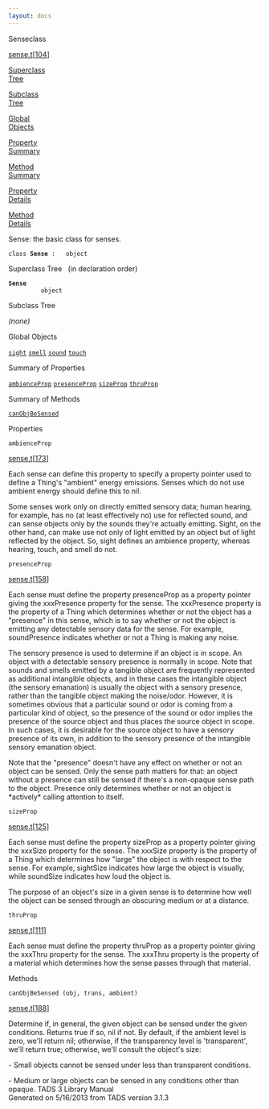 ```yaml
---
layout: docs
---
```

<span class="title">Sense</span><span class="type">class</span>

[sense.t](../file/sense.t.html)\[[104](../source/sense.t.html#104)\]

[Superclass  
Tree](#_SuperClassTree_)

[Subclass  
Tree](#_SubClassTree_)

[Global  
Objects](#_ObjectSummary_)

[Property  
Summary](#_PropSummary_)

[Method  
Summary](#_MethodSummary_)

[Property  
Details](#_Properties_)

[Method  
Details](#_Methods_)



Sense: the basic class for senses.

`class `**`Sense`**` :   object`



<span id="_SuperClassTree_"></span>



<span class="hdln">Superclass Tree</span>   (in declaration order)



**`Sense`**  
`         object`  
<span id="_SubClassTree_"></span>



<span class="hdln">Subclass Tree</span>  



*(none)* <span id="_ObjectSummary_"></span>



<span class="hdln">Global Objects</span>  



[`sight`](../object/sight.html) [`smell`](../object/smell.html) [`sound`](../object/sound.html) [`touch`](../object/touch.html)
<span id="_PropSummary_"></span>



<span class="hdln">Summary of Properties</span>  



[`ambienceProp`](#ambienceProp) [`presenceProp`](#presenceProp) [`sizeProp`](#sizeProp) [`thruProp`](#thruProp)

<span id="_MethodSummary_"></span>



<span class="hdln">Summary of Methods</span>  



[`canObjBeSensed`](#canObjBeSensed)

<span id="_Properties_"></span>



<span class="hdln">Properties</span>  



<span id="ambienceProp"></span>

`ambienceProp`

[sense.t](../file/sense.t.html)\[[173](../source/sense.t.html#173)\]



Each sense can define this property to specify a property pointer used
to define a Thing's "ambient" energy emissions. Senses which do not use
ambient energy should define this to nil.

Some senses work only on directly emitted sensory data; human hearing,
for example, has no (at least effectively no) use for reflected sound,
and can sense objects only by the sounds they're actually emitting.
Sight, on the other hand, can make use not only of light emitted by an
object but of light reflected by the object. So, sight defines an
ambience property, whereas hearing, touch, and smell do not.



<span id="presenceProp"></span>

`presenceProp`

[sense.t](../file/sense.t.html)\[[158](../source/sense.t.html#158)\]



Each sense must define the property presenceProp as a property pointer
giving the xxxPresence property for the sense. The xxxPresence property
is the property of a Thing which determines whether or not the object
has a "presence" in this sense, which is to say whether or not the
object is emitting any detectable sensory data for the sense. For
example, soundPresence indicates whether or not a Thing is making any
noise.

The sensory presence is used to determine if an object is in scope. An
object with a detectable sensory presence is normally in scope. Note
that sounds and smells emitted by a tangible object are frequently
represented as additional intangible objects, and in these cases the
intangible object (the sensory emanation) is usually the object with a
sensory presence, rather than the tangible object making the noise/odor.
However, it is sometimes obvious that a particular sound or odor is
coming from a particular kind of object, so the presence of the sound or
odor implies the presence of the source object and thus places the
source object in scope. In such cases, it is desirable for the source
object to have a sensory presence of its own, in addition to the sensory
presence of the intangible sensory emanation object.

Note that the "presence" doesn't have any effect on whether or not an
object can be sensed. Only the sense path matters for that: an object
without a presence can still be sensed if there's a non-opaque sense
path to the object. Presence only determines whether or not an object is
\*actively\* calling attention to itself.



<span id="sizeProp"></span>

`sizeProp`

[sense.t](../file/sense.t.html)\[[125](../source/sense.t.html#125)\]



Each sense must define the property sizeProp as a property pointer
giving the xxxSize property for the sense. The xxxSize property is the
property of a Thing which determines how "large" the object is with
respect to the sense. For example, sightSize indicates how large the
object is visually, while soundSize indicates how loud the object is.

The purpose of an object's size in a given sense is to determine how
well the object can be sensed through an obscuring medium or at a
distance.



<span id="thruProp"></span>

`thruProp`

[sense.t](../file/sense.t.html)\[[111](../source/sense.t.html#111)\]



Each sense must define the property thruProp as a property pointer
giving the xxxThru property for the sense. The xxxThru property is the
property of a material which determines how the sense passes through
that material.



<span id="_Methods_"></span>



<span class="hdln">Methods</span>  



<span id="canObjBeSensed"></span>

`canObjBeSensed (obj, trans, ambient)`

[sense.t](../file/sense.t.html)\[[188](../source/sense.t.html#188)\]



Determine if, in general, the given object can be sensed under the given
conditions. Returns true if so, nil if not. By default, if the ambient
level is zero, we'll return nil; otherwise, if the transparency level is
'transparent', we'll return true; otherwise, we'll consult the object's
size:

\- Small objects cannot be sensed under less than transparent
conditions.

\- Medium or large objects can be sensed in any conditions other than
opaque.
TADS 3 Library Manual  
Generated on 5/16/2013 from TADS version 3.1.3


